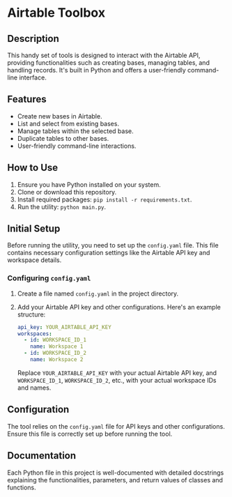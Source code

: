 # Airtable Toolbox

## Description
This handy set of tools is designed to interact with the Airtable API, providing functionalities such as creating bases, managing tables, and handling records. It's built in Python and offers a user-friendly command-line interface.

## Features
- Create new bases in Airtable.
- List and select from existing bases.
- Manage tables within the selected base.
- Duplicate tables to other bases.
- User-friendly command-line interactions.

## How to Use
1. Ensure you have Python installed on your system.
2. Clone or download this repository.
3. Install required packages: `pip install -r requirements.txt`.
4. Run the utility: `python main.py`.

## Initial Setup
Before running the utility, you need to set up the `config.yaml` file. This file contains necessary configuration settings like the Airtable API key and workspace details.

### Configuring `config.yaml`
1. Create a file named `config.yaml` in the project directory.
2. Add your Airtable API key and other configurations. Here's an example structure:

    ```yaml
    api_key: YOUR_AIRTABLE_API_KEY
    workspaces:
      - id: WORKSPACE_ID_1
        name: Workspace 1
      - id: WORKSPACE_ID_2
        name: Workspace 2
    ```

    Replace `YOUR_AIRTABLE_API_KEY` with your actual Airtable API key, and `WORKSPACE_ID_1`, `WORKSPACE_ID_2`, etc., with your actual workspace IDs and names.

## Configuration
The tool relies on the `config.yaml` file for API keys and other configurations. Ensure this file is correctly set up before running the tool.

## Documentation
Each Python file in this project is well-documented with detailed docstrings explaining the functionalities, parameters, and return values of classes and functions.
